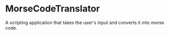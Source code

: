 # MorseCodeTranslator
A scripting application that takes the user's input and converts it into morse code.
